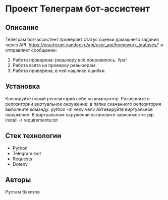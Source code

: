 # Проект Телеграм бот-ассистент


## Описание

Телеграм бот-ассистент проверяет статус оценки домашнего задания через API 'https://practicum.yandex.ru/api/user_api/homework_statuses/' и отправляет сообщение:

1. Работа проверена: ревьюеру всё понравилось. Ура!
2. Работа взята на проверку ревьюером.
3. Работа проверена, в ней нашлись ошибки.

## Установка

Клонируйте новый репозиторий себе на компьютер.
Разверните в репозитории виртуальное окружение: в папке скачанного репозитория выполните команду: python -m venv venv
Активируйте виртуальное окружение.
В виртуальном окружении установите зависимости: pip install -r requirements.txt

## Стек технологии

- Python
- Telegram-bot
- Requests
- Dotenv

## Авторы

Рустам Вахитов
